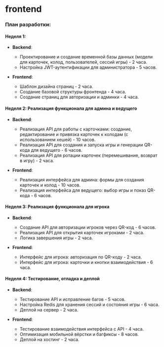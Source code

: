 # frontend

### План разработки:

#### **Неделя 1:**
- **Backend**:
  - Проектирование и создание временной базы данных (модели для карточек, колод, пользователей, сессий игры) - 2 часа.
  - Настройка JWT-аутентификации для администратора - 5 часов.

- **Frontend**:
  - Шаблон дизайна страниц - 2 часа.
  - Создание базовой структуры фронтенда - 4 часа.
  - Создание страниц для авторизации и админки - 4 часа.

#### **Неделя 2: Реализация функционала для админа и ведущего**
- **Backend**:
  - Реализация API для работы с карточками: создание, редактирование и привязка карточек к колодам (с использованием хешей) - 10 часов.
  - Реализация API для создания и запуска игры и генерации QR-кода для ведущего - 6 часов.
  - Реализация API для ротации карточек (перемешивание, возврат в игру) - 2 часа.

- **Frontend**:
  - Реализация интерфейса для админа: формы для создания карточек и колод - 10 часов.
  - Реализация интерфейса для ведущего: выбор игры и показ QR-кода - 6 часов.

#### **Неделя 3: Реализация функционала для игрока**
- **Backend**:
  - Создание API для авторизации игроков через QR-код - 6 часов.
  - Реализация API для открытия карточек игроками - 2 часа.
  - Логика завершения игры - 2 часа.

- **Frontend**:
  - Интерфейс для игрока: авторизация по QR-коду - 2 часа.
  - Интерфейс для игрока: карточки и кнопки взаимодействия - 6 часа.

#### **Неделя 4: Тестирование, отладка и деплой**
- **Backend**:
  - Тестирование API и исправление багов - 5 часов.
  - Настройка Redis для хранения сессий и состояния игры - 6 часа.
  - Деплой на сервер - 2 часа.

- **Frontend**:
  - Тестирование взаимодействия интерфейса с API - 4 часа.
  - Оптимизация мобильной вёрстки и багфиксы - 8 часов.
  - Деплой на хостинг - 2 часа.

